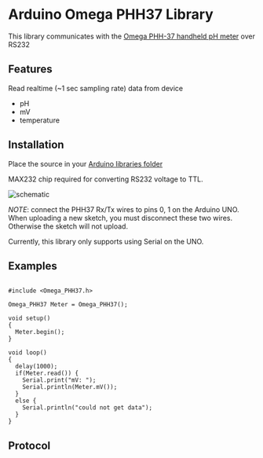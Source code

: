 Arduino Omega PHH37 Library
===

This library communicates with the [Omega PHH-37 handheld pH meter](http://www.omega.com/pptst/PHH-37.html) over RS232

Features
---

Read realtime (~1 sec sampling rate) data from device

* pH
* mV
* temperature

Installation
---

Place the source in your [Arduino libraries folder](http://arduino.cc/en/Guide/Libraries)

MAX232 chip required for converting RS232 voltage to TTL.

![schematic](http://3.bp.blogspot.com/_xBOs6PWgasI/THnpcjC5zHI/AAAAAAAAAMw/xG8d9NQjHys/s1600/schematic+max232.gif)

_NOTE_: connect the PHH37 Rx/Tx wires to pins 0, 1 on the Arduino UNO.
When uploading a new sketch, you must disconnect these two wires. Otherwise the sketch will not upload.

Currently, this library only supports using Serial on the UNO.

Examples
---

```arduino

#include <Omega_PHH37.h>

Omega_PHH37 Meter = Omega_PHH37();

void setup()
{
  Meter.begin();
}

void loop()
{
  delay(1000);
  if(Meter.read()) {
    Serial.print("mV: ");
    Serial.println(Meter.mV());
  }
  else {
    Serial.println("could not get data");
  }
}
```

Protocol
---


